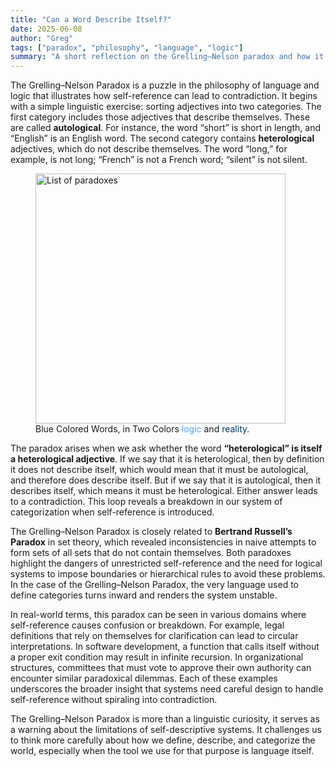 ```yaml
---
title: "Can a Word Describe Itself?"
date: 2025-06-08
author: "Greg"
tags: ["paradox", "philosophy", "language", "logic"]
summary: "A short reflection on the Grelling–Nelson paradox and how it challenges the idea of self-reference in language."
---
```


The Grelling–Nelson Paradox is a puzzle in the philosophy of language and logic that illustrates how self-reference can lead to contradiction. It begins with a simple linguistic exercise: sorting adjectives into two categories. The first category includes those adjectives that describe themselves. These are called **autological**. For instance, the word “short” is short in length, and “English” is an English word. The second category contains **heterological** adjectives, which do not describe themselves. The word “long,” for example, is not long; “French” is not a French word; “silent” is not silent.

<figure>
  <img src="https://www.google.com/url?sa=i&url=https%3A%2F%2Funbelievable-facts.com%2F2018%2F07%2Fparadoxes.html&psig=AOvVaw0LeK59BxQw_HHaVGCbNoH_&ust=1751442993122000&source=images&cd=vfe&opi=89978449&ved=0CBQQjRxqFwoTCJiztuKXm44DFQAAAAAdAAAAABAE" alt="List of paradoxes" width="400" style="max-width: 100%; height: auto;">
  <figcaption>
    Blue Colored Words, in Two Colors 
    <span style="color:#4da6ff;">logic</span> and 
    <span style="color:#003366;">reality</span>.
  </figcaption>
</figure>

The paradox arises when we ask whether the word **“heterological” is itself a heterological adjective**. If we say that it is heterological, then by definition it does not describe itself, which would mean that it must be autological, and therefore does describe itself. But if we say that it is autological, then it describes itself, which means it must be heterological. Either answer leads to a contradiction. This loop reveals a breakdown in our system of categorization when self-reference is introduced.

The Grelling–Nelson Paradox is closely related to **Bertrand Russell’s Paradox** in set theory, which revealed inconsistencies in naive attempts to form sets of all sets that do not contain themselves. Both paradoxes highlight the dangers of unrestricted self-reference and the need for logical systems to impose boundaries or hierarchical rules to avoid these problems. In the case of the Grelling–Nelson Paradox, the very language used to define categories turns inward and renders the system unstable.

In real-world terms, this paradox can be seen in various domains where self-reference causes confusion or breakdown. For example, legal definitions that rely on themselves for clarification can lead to circular interpretations. In software development, a function that calls itself without a proper exit condition may result in infinite recursion. In organizational structures, committees that must vote to approve their own authority can encounter similar paradoxical dilemmas. Each of these examples underscores the broader insight that systems need careful design to handle self-reference without spiraling into contradiction.

The Grelling–Nelson Paradox is more than a linguistic curiosity, it serves as a warning about the limitations of self-descriptive systems. It challenges us to think more carefully about how we define, describe, and categorize the world, especially when the tool we use for that purpose is language itself.
